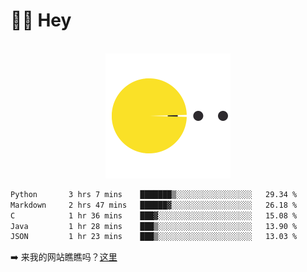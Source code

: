 
# 👋🏻 Hey
<div align="center">
	<br>
	<img src="https://raw.githubusercontent.com/Aniket965/Aniket965/master/pacman.svg?sanitize=true" width="200" height="200">
	<br>
</div>

<!--START_SECTION:waka-->

```txt
Python       3 hrs 7 mins    ███████▒░░░░░░░░░░░░░░░░░   29.34 %
Markdown     2 hrs 47 mins   ██████▓░░░░░░░░░░░░░░░░░░   26.18 %
C            1 hr 36 mins    ███▓░░░░░░░░░░░░░░░░░░░░░   15.08 %
Java         1 hr 28 mins    ███▒░░░░░░░░░░░░░░░░░░░░░   13.90 %
JSON         1 hr 23 mins    ███▒░░░░░░░░░░░░░░░░░░░░░   13.03 %
```

<!--END_SECTION:waka-->

 ➡️  来我的网站瞧瞧吗？[这里](https://www.shaolongfei.com)
